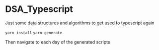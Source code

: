# DSA_Typescript
Just some data structures and algorithms to get used to typescript again

```yarn install```
```yarn generate```

Then navigate to each day of the generated scripts
